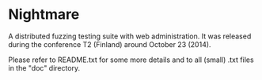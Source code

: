Nightmare
=========

A distributed fuzzing testing suite with web administration. It was released during the conference T2 (Finland) around October 23 (2014).

Please refer to README.txt for some more details and to all (small) .txt files in the "doc" directory.

